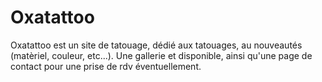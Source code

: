 # Oxatattoo
Oxatattoo est un site de tatouage, dédié aux tatouages, au nouveautés (matèriel, couleur, etc...).
Une gallerie et disponible, ainsi qu'une page de contact pour une prise de rdv éventuellement.
